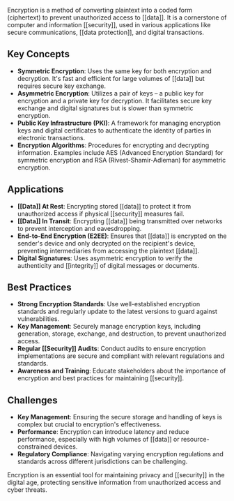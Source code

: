 Encryption is a method of converting plaintext into a coded form (ciphertext) to prevent unauthorized access to [[data]]. It is a cornerstone of computer and information [[security]], used in various applications like secure communications, [[data protection]], and digital transactions.

## Key Concepts

- **Symmetric Encryption**: Uses the same key for both encryption and decryption. It's fast and efficient for large volumes of [[data]] but requires secure key exchange.
- **Asymmetric Encryption**: Utilizes a pair of keys – a public key for encryption and a private key for decryption. It facilitates secure key exchange and digital signatures but is slower than symmetric encryption.
- **Public Key Infrastructure (PKI)**: A framework for managing encryption keys and digital certificates to authenticate the identity of parties in electronic transactions.
- **Encryption Algorithms**: Procedures for encrypting and decrypting information. Examples include AES (Advanced Encryption Standard) for symmetric encryption and RSA (Rivest-Shamir-Adleman) for asymmetric encryption.

## Applications

- **[[Data]] At Rest**: Encrypting stored [[data]] to protect it from unauthorized access if physical [[security]] measures fail.
- **[[Data]] In Transit**: Encrypting [[data]] being transmitted over networks to prevent interception and eavesdropping.
- **End-to-End Encryption (E2EE)**: Ensures that [[data]] is encrypted on the sender's device and only decrypted on the recipient's device, preventing intermediaries from accessing the plaintext [[data]].
- **Digital Signatures**: Uses asymmetric encryption to verify the authenticity and [[integrity]] of digital messages or documents.

## Best Practices

- **Strong Encryption Standards**: Use well-established encryption standards and regularly update to the latest versions to guard against vulnerabilities.
- **Key Management**: Securely manage encryption keys, including generation, storage, exchange, and destruction, to prevent unauthorized access.
- **Regular [[Security]] Audits**: Conduct audits to ensure encryption implementations are secure and compliant with relevant regulations and standards.
- **Awareness and Training**: Educate stakeholders about the importance of encryption and best practices for maintaining [[security]].

## Challenges

- **Key Management**: Ensuring the secure storage and handling of keys is complex but crucial to encryption's effectiveness.
- **Performance**: Encryption can introduce latency and reduce performance, especially with high volumes of [[data]] or resource-constrained devices.
- **Regulatory Compliance**: Navigating varying encryption regulations and standards across different jurisdictions can be challenging.

Encryption is an essential tool for maintaining privacy and [[security]] in the digital age, protecting sensitive information from unauthorized access and cyber threats.